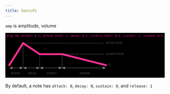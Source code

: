 ```yaml
---
title: SonicPi
---
```


`amp` is amplitude, volume

![](./images/amp.png)

By default, a note has `attack: 0`, `decay: 0`, `sustain: 0`, and `release: 1`
